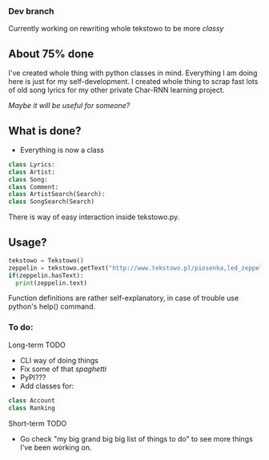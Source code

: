 ### Dev branch
Currently working on rewriting whole tekstowo to be more *classy*

## About 75% done
I've created whole thing with python classes in mind. Everything I am doing here
is just for my self-development. I created whole thing to scrap fast lots of
old song lyrics for my other private Char-RNN learning project.

*Maybe it will be useful for someone?*

## What is done?

- Everything is now a class
```python
class Lyrics:
class Artist:
class Song:
class Comment:
class ArtistSearch(Search):
class SongSearch(Search)
```
There is way of easy interaction inside tekstowo.py.

## Usage?

```python
tekstowo = Tekstowo()
zeppelin = tekstowo.getText("http://www.tekstowo.pl/piosenka,led_zeppelin,stairway_to_heaven.html")
if(zeppelin.hasText):
  print(zeppelin.text)
```

Function definitions are rather self-explanatory, in case of trouble use python's help() command.

### To do:
Long-term TODO
- CLI way of doing things
- Fix some of that *spaghetti*
- PyPI???
- Add classes for:
```python
class Account
class Ranking
```
Short-term TODO
- Go check "my big grand big big list of things to do" to see more things I've been working on.
